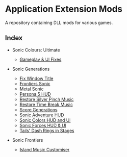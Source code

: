 # Application Extension Mods
A repository containing DLL mods for various games.

## Index
- Sonic Colours: Ultimate
  - [Gameplay & UI Fixes](https://github.com/HyperBE32/App-Extension-Mods/tree/main/Sonic%20Colours%20Ultimate/GameplayAndUIFixes)

- Sonic Generations
  - [Fix Window Title](https://github.com/HyperBE32/App-Extension-Mods/tree/main/Sonic%20Generations/FixWindowTitle)
  - [Frontiers Sonic](https://github.com/HyperBE32/App-Extension-Mods/tree/main/Sonic%20Generations/FrontiersSonic)
  - [Metal Sonic](https://github.com/HyperBE32/App-Extension-Mods/tree/main/Sonic%20Generations/MetalSonic)
  - [Persona 5 HUD](https://github.com/HyperBE32/App-Extension-Mods/tree/main/Sonic%20Generations/P5HUD)
  - [Restore Silver Pinch Music](https://github.com/HyperBE32/App-Extension-Mods/tree/main/Sonic%20Generations/RestoreSilverPinchMusic)
  - [Restore Time Break Music](https://github.com/HyperBE32/App-Extension-Mods/tree/main/Sonic%20Generations/RestoreTimeBreakMusic)
  - [Score Generations](https://github.com/HyperBE32/App-Extension-Mods/tree/main/Sonic%20Generations/ScoreGenerations)
  - [Sonic Adventure HUD](https://github.com/HyperBE32/App-Extension-Mods/tree/main/Sonic%20Generations/AdventureHUD)
  - [Sonic Colors HUD and UI](https://github.com/HyperBE32/App-Extension-Mods/tree/main/Sonic%20Generations/ColorsHUD)
  - [Sonic Forces HUD & UI](https://github.com/HyperBE32/App-Extension-Mods/tree/main/Sonic%20Generations/ForcesHUD)
  - [Tails' Dash Rings in Stages](https://github.com/HyperBE32/App-Extension-Mods/tree/main/Sonic%20Generations/TailsDashRingsInStages)

- Sonic Frontiers
  - [Island Music Customiser](https://github.com/HyperBE32/App-Extension-Mods/tree/main/Sonic%20Frontiers/IslandMusicCustomiser)